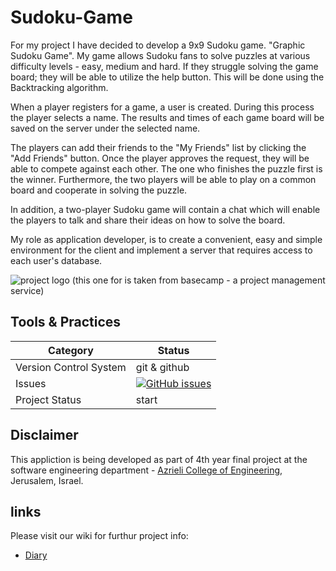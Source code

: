 # Sudoku-Game

For my project I have decided to develop a 9x9 Sudoku game.  "Graphic Sudoku Game".
My game allows Sudoku fans to solve puzzles at various difficulty levels - easy, medium and hard. If they struggle solving the game board; they will be able to utilize the help button. This will be done using the Backtracking algorithm.

When a player registers for a game, a user is created. During this process the player selects a name. The results and times of each game board will be saved on the server under the selected name.

The players can add their friends to the "My Friends" list by clicking the "Add Friends" button. Once the player approves the request, they will be able to compete against each other. The one who finishes the puzzle first is the winner. Furthermore, the two players will be able to play on a common board and cooperate in solving the puzzle.

In addition, a two-player Sudoku game will contain a chat which will enable the players to talk and share their ideas on how to solve the board.

My role as application developer, is to create a convenient, easy and simple environment for the client and implement a server that requires access to each user's database.

 
![project logo (this one for is taken from basecamp - a project management service)](https://i.imgur.com/0zowoQW.png)


## Tools & Practices

|Category|Status|
|---|---|
| Version Control System| git & github |
| Issues | [![GitHub issues](https://img.shields.io/github/issues/michalbn/Sudoku-Game.svg?style=flat)](https://github.com/michalbn/Sudoku-Game/issues) |
|Project Status | start|

## Disclaimer
This appliction is being developed as part of 4th year final project at the software engineering department - [Azrieli College of Engineering](http://www.jce.ac.il/), Jerusalem, Israel.


## links

Please visit our wiki for furthur project info:

- [Diary](https://github.com/michalbn/Sudoku-Game/wiki/Diary)




